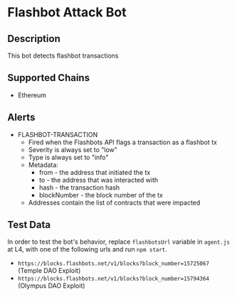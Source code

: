 # Flashbot Attack Bot

## Description

This bot detects flashbot transactions

## Supported Chains

- Ethereum

## Alerts

- FLASHBOT-TRANSACTION
  - Fired when the Flashbots API flags a transaction as a flashbot tx
  - Severity is always set to "low"
  - Type is always set to "info"
  - Metadata:
    - from - the address that initiated the tx
    - to - the address that was interacted with
    - hash - the transaction hash
    - blockNumber - the block number of the tx
  - Addresses contain the list of contracts that were impacted

## Test Data

In order to test the bot's behavior, replace `flashbotsUrl` variable in `agent.js` at L4, with one of the following urls and run `npm start`.

- `https://blocks.flashbots.net/v1/blocks?block_number=15725067` (Temple DAO Exploit)
- `https://blocks.flashbots.net/v1/blocks?block_number=15794364` (Olympus DAO Exploit)
